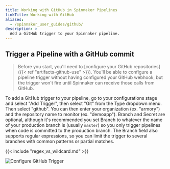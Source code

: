 ```yaml
---
title: Working with GitHub in Spinnaker Pipelines
linkTitle: Working with GitHub
aliases:
  - /spinnaker_user_guides/github/
description: >
  Add a GitHub trigger to your Spinnaker pipeline.
---
```


## Trigger a Pipeline with a GitHub commit

> Before you start, you'll need to [configure your GitHub repositories]({{< ref "artifacts-github-use" >}}).
> You'll be able to configure a pipeline trigger without having configured
> your GitHub webhook, but the trigger won't fire until Spinnaker can receive
> those calls from GitHub.

To add a GitHub trigger to your pipeline, go to your configurations stage
and select "Add Trigger", then select "Git" from the Type dropdown menu.
Then select "github".  You can then enter your organization (ex. "armory")
and the repository name to monitor (ex. "demoapp").  Branch and Secret
are optional, although it's recommended you set Branch to whatever the name
of your production branch is (usually `master`) so you only trigger pipelines
when code is committed to the production branch.  The Branch field also
supports regular expressions, so you can limit the trigger to several branches
with common patterns or partial matches.

{{< include "regex_vs_wildcard.md" >}}

![Configure GitHub Trigger](/images/github-user-guide-1.gif)